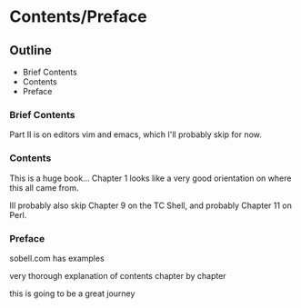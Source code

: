 # Contents/Preface

## Outline

 - Brief Contents
 - Contents
 - Preface

### Brief Contents

Part II is on editors vim and emacs, which I'll probably skip for now.

### Contents

This is a huge book... Chapter 1 looks like a very good orientation on where this all came from.

Ill probably also skip Chapter 9 on the TC Shell, and probably Chapter 11 on Perl.

### Preface

sobell.com has examples

very thorough explanation of contents chapter by chapter

this is going to be a great journey
